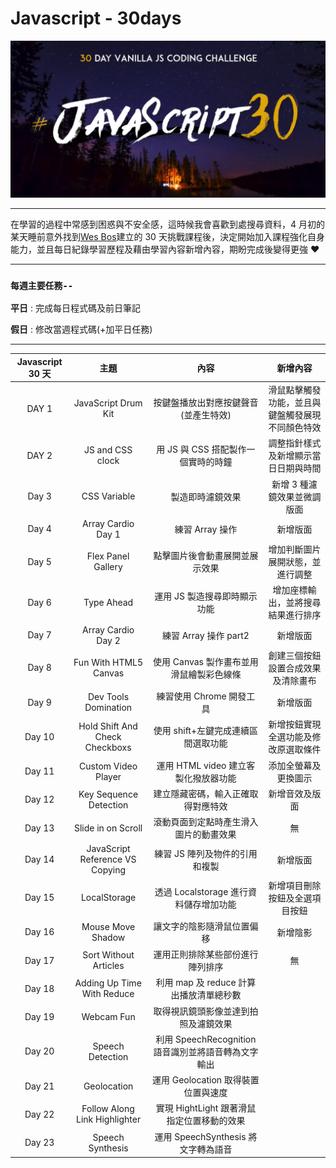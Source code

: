 # Javascript - 30days

<div align=center><img src="bg.png" width="800px"></div>

---

在學習的過程中常感到困惑與不安全感，這時候我會喜歡到處搜尋資料，4 月初的某天睡前意外找到[Wes Bos](https://javascript30.com/)建立的 30 天挑戰課程後，決定開始加入課程強化自身能力，並且每日紀錄學習歷程及藉由學習內容新增內容，期盼完成後變得更強 ❤

---

### `每週主要任務--`

**平日** : 完成每日程式碼及前日筆記

**假日** : 修改當週程式碼(+加平日任務)

---

| Javascript 30 天 |              主題               |                        內容                         |                     新增內容                     |
| :--------------: | :-----------------------------: | :-------------------------------------------------: | :----------------------------------------------: |
|      DAY 1       |       JavaScript Drum Kit       |        按鍵盤播放出對應按鍵聲音(並產生特效)         | 滑鼠點擊觸發功能，並且與鍵盤觸發展現不同顏色特效 |
|      DAY 2       |        JS and CSS clock         |         用 JS 與 CSS 搭配製作一個實時的時鐘         |       調整指針樣式及新增顯示當日日期與時間       |
|      Day 3       |          CSS Variable           |                  製造即時濾鏡效果                   |           新增 3 種濾鏡效果並微調版面            |
|      Day 4       |       Array Cardio Day 1        |                   練習 Array 操作                   |                     新增版面                     |
|      Day 5       |       Flex Panel Gallery        |           點擊圖片後會動畫展開並展示效果            |         增加判斷圖片展開狀態，並進行調整         |
|      Day 6       |           Type Ahead            |            運用 JS 製造搜尋即時顯示功能             |        增加座標輸出，並將搜尋結果進行排序        |
|      Day 7       |       Array Cardio Day 2        |                練習 Array 操作 part2                |                     新增版面                     |
|      Day 8       |      Fun With HTML5 Canvas      |      使用 Canvas 製作畫布並用滑鼠繪製彩色線條       |        創建三個按鈕設置合成效果及清除畫布        |
|      Day 9       |      Dev Tools Domination       |              練習使用 Chrome 開發工具               |                     新增版面                     |
|      Day 10      | Hold Shift And Check Checkboxs  |         使用 shift+左鍵完成連續區間選取功能         |       新增按鈕實現全選功能及修改原選取條件       |
|      Day 11      |       Custom Video Player       |        運用 HTML video 建立客製化撥放器功能         |               添加全螢幕及更換圖示               |
|      Day 12      |     Key Sequence Detection      |         建立隱藏密碼，輸入正確取得對應特效          |                  新增音效及版面                  |
|      Day 13      |       Slide in on Scroll        |       滾動頁面到定點時產生滑入圖片的動畫效果        |                        無                        |
|      Day 14      | JavaScript Reference VS Copying |           練習 JS 陣列及物件的引用和複製            |                     新增版面                     |
|      Day 15      |          LocalStorage           |       透過 Localstorage 進行資料儲存增加功能        |          新增項目刪除按鈕及全選項目按鈕          |
|      Day 16      |        Mouse Move Shadow        |             讓文字的陰影隨滑鼠位置偏移              |                     新增陰影                     |
|      Day 17      |      Sort Without Articles      |          運用正則排除某些部份進行陣列排序           |                        無                        |
|      Day 18      |   Adding Up Time With Reduce    |       利用 map 及 reduce 計算出播放清單總秒數       |                                                  |
|      Day 19      |           Webcam Fun            |        取得視訊鏡頭影像並達到拍照及濾鏡效果         |                                                  |
|      Day 20      |        Speech Detection         | 利用 SpeechRecognition 語音識別並將語音轉為文字輸出 |                                                  |
|      Day 21      |           Geolocation           |         運用 Geolocation 取得裝置位置與速度         |                                                  |
|      Day 22      |  Follow Along Link Highlighter  |     實現 HightLight 跟著滑鼠指定位置移動的效果      |                                                  |
|      Day 23      |        Speech Synthesis         |         運用 SpeechSynthesis 將文字轉為語音         |                                                  |
